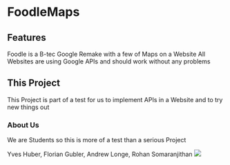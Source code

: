 # FoodleMaps

## Features

Foodle is a B-tec Google Remake with a few of Maps on a Website
All Websites are using Google APIs and should work without any problems

## This Project

This Project is part of a test for us to implement APIs in a Website and to try new things out

### About Us

We are Students so this is more of a test than a serious Project

Yves Huber, Florian Gubler, Andrew Longe, Rohan Somaranjithan
<img
src = (https://github.com/YvesHuber/FoodleMaps/tree/images/Logo.png)
raw = ture
/>
